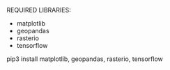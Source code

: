 REQUIRED LIBRARIES:
- matplotlib
- geopandas
- rasterio
- tensorflow

pip3 install matplotlib, geopandas, rasterio, tensorflow